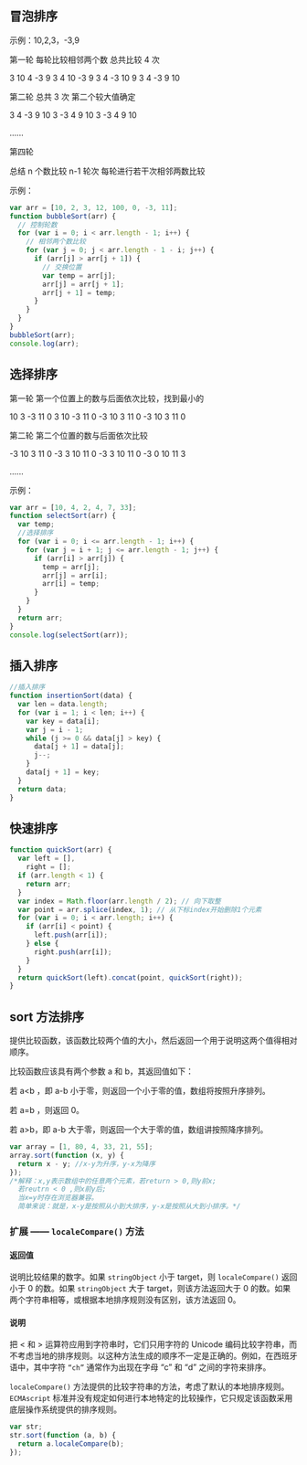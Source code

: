 ## 冒泡排序

示例：10,2,3，-3,9

第一轮 每轮比较相邻两个数 总共比较 4 次

3 10 4 -3 9
3 4 10 -3 9
3 4 -3 10 9
3 4 -3 9 10

第二轮 总共 3 次 第二个较大值确定

3 4 -3 9 10
3 -3 4 9 10
3 -3 4 9 10

......

第四轮

总结 n 个数比较 n-1 轮次 每轮进行若干次相邻两数比较

示例：

```javascript
var arr = [10, 2, 3, 12, 100, 0, -3, 11];
function bubbleSort(arr) {
  // 控制轮数
  for (var i = 0; i < arr.length - 1; i++) {
    // 相邻两个数比较
    for (var j = 0; j < arr.length - 1 - i; j++) {
      if (arr[j] > arr[j + 1]) {
        // 交换位置
        var temp = arr[j];
        arr[j] = arr[j + 1];
        arr[j + 1] = temp;
      }
    }
  }
}
bubbleSort(arr);
console.log(arr);
```

## 选择排序

第一轮 第一个位置上的数与后面依次比较，找到最小的

10 3 -3 11 0
3 10 -3 11 0
-3 10 3 11 0
-3 10 3 11 0

第二轮 第二个位置的数与后面依次比较

-3 10 3 11 0
-3 3 10 11 0
-3 3 10 11 0
-3 0 10 11 3

......

示例：

```javascript
var arr = [10, 4, 2, 4, 7, 33];
function selectSort(arr) {
  var temp;
  //选择排序
  for (var i = 0; i <= arr.length - 1; i++) {
    for (var j = i + 1; j <= arr.length - 1; j++) {
      if (arr[i] > arr[j]) {
        temp = arr[j];
        arr[j] = arr[i];
        arr[i] = temp;
      }
    }
  }
  return arr;
}
console.log(selectSort(arr));
```

## 插入排序

```javascript
//插入排序
function insertionSort(data) {
  var len = data.length;
  for (var i = 1; i < len; i++) {
    var key = data[i];
    var j = i - 1;
    while (j >= 0 && data[j] > key) {
      data[j + 1] = data[j];
      j--;
    }
    data[j + 1] = key;
  }
  return data;
}
```

## 快速排序

```javascript
function quickSort(arr) {
  var left = [],
    right = [];
  if (arr.length < 1) {
    return arr;
  }
  var index = Math.floor(arr.length / 2); // 向下取整
  var point = arr.splice(index, 1); // 从下标index开始删除1个元素
  for (var i = 0; i < arr.length; i++) {
    if (arr[i] < point) {
      left.push(arr[i]);
    } else {
      right.push(arr[i]);
    }
  }
  return quickSort(left).concat(point, quickSort(right));
}
```

## sort 方法排序

提供比较函数，该函数比较两个值的大小，然后返回一个用于说明这两个值得相对顺序。

比较函数应该具有两个参数 a 和 b，其返回值如下：

若 a<b ，即 a-b 小于零，则返回一个小于零的值，数组将按照升序排列。

若 a=b ，则返回 0。

若 a>b，即 a-b 大于零，则返回一个大于零的值，数组讲按照降序排列。

```javascript
var array = [1, 80, 4, 33, 21, 55];
array.sort(function (x, y) {
  return x - y; //x-y为升序，y-x为降序
});
/*解释：x,y表示数组中的任意两个元素，若return > 0,则y前x;
  若reutrn < 0 ,则x前y后;
  当x=y时存在浏览器兼容。
  简单来说：就是，x-y是按照从小到大排序，y-x是按照从大到小排序。*/
```

### 扩展 —— `localeCompare()` 方法

#### 返回值

说明比较结果的数字。如果 `stringObject` 小于 target，则 `localeCompare()` 返回小于 0 的数。如果 `stringObject` 大于 target，则该方法返回大于 0 的数。如果两个字符串相等，或根据本地排序规则没有区别，该方法返回 0。

#### 说明

把 < 和 > 运算符应用到字符串时，它们只用字符的 Unicode 编码比较字符串，而不考虑当地的排序规则。以这种方法生成的顺序不一定是正确的。例如，在西班牙语中，其中字符 `“ch”` 通常作为出现在字母 “c” 和 “d” 之间的字符来排序。

`localeCompare()` 方法提供的比较字符串的方法，考虑了默认的本地排序规则。`ECMAscript` 标准并没有规定如何进行本地特定的比较操作，它只规定该函数采用底层操作系统提供的排序规则。

```js
var str;
str.sort(function (a, b) {
  return a.localeCompare(b);
});
```
